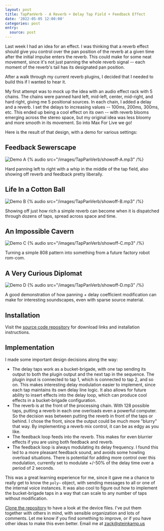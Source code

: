 ```yaml
---
layout: post
title: TapPanVerb - A Reverb + Delay Tap Field + Feedback Effect
date: '2022-05-05 12:00:00'
categories: post
entry:
  source: post
---
```


Last week I had an idea for an effect. I was thinking that a reverb effect should give you control over the pan position of the reverb at a given time after the initial impulse enters the reverb. This could make for some neat movement, since it's not just panning the whole reverb signal -- each moment of the reverb's tail has its designated pan position.

After a walk through my current reverb plugins, I decided that I needed to build this if I wanted to hear it.

My first attempt was to mock up the idea with an audio effect rack with 5 chains. The chains were panned hard left, mid-left, center, mid-right, and hard right, giving me 5 positional sources. In each chain, I added a delay and a reverb. I set the delays to increasing values -- 100ms, 200ms, 300ms, etc. This ended up being a cool effect on its own -- with reverb blooms emerging across the stereo space, but my original idea was less bloomy and more smooth in its movement. So into Max For Live we go!

Here is the result of that design, with a demo for various settings:

## Feedback Sewerscape
![Demo A](/images/TapPanVerb/showoff-A.png)
{% audio src="/images/TapPanVerb/showoff-A.mp3" /%}

Hard panning left to right with a whip in the middle of the tap field, also showing off reverb and feedback pretty liberally.

## Life In a Cotton Ball
![Demo B](/images/TapPanVerb/showoff-B.png)
{% audio src="/images/TapPanVerb/showoff-B.mp3" /%}

Showing off just how rich a simple reverb can become when it is dispatched through dozens of taps, spread across space and time.

## An Impossible Cavern
![Demo C](/images/TapPanVerb/showoff-C.png)
{% audio src="/images/TapPanVerb/showoff-C.mp3" /%}

Turning a simple 808 pattern into something from a future factory robot rom-com.

## A Very Curious Diplomat
![Demo D](/images/TapPanVerb/showoff-D.png)
{% audio src="/images/TapPanVerb/showoff-D.mp3" /%}

A good demonstration of how panning + delay coefficient modification can make for interesting soundscapes, even with sparse source material.

## Installation

Visit the [source code repository](https://github.com/zsteinkamp/m4l-TapPanVerb) for download links and installation instructions.

## Implementation

I made some important design decisions along the way:
* The delay taps work as a bucket-brigade, with one tap sending its output to both the plugin output and the next tap in the sequence. The plugin input is connected to tap 1, which is connected to tap 2, and so on. This makes interesting delay modulation easier to implement, since each tap maintains its own delay line logic. It also allows for future ability to insert effects into the delay loop, which can produce cool effects in a bucket-brigade configuration.
* The reverb is at the front of the processing chain. With 128 possible taps, putting a reverb in each one overloads even a powerful computer. So the decision was between putting the reverb in front of the taps or behind. I chose the front, since the output could be much more "blurry" that way. By implementing a reverb mix control, it can be as edgy as you like.
* The feedback loop feeds into the reverb. This makes for even blurrier effects if you are using both feedback and reverb.
* The feedback loop is always modulating its delay frequency. I found this led to a more pleasant feedback sound, and avoids some howling overload situations. There is potential for adding more control over this modulation, currently set to modulate +/-50% of the delay time over a period of 2 seconds.

This was a great learning experience for me, since it gave me a chance to really get to know the `poly~` object, with sending messages to all or one of the internal voice instances. It was also cool to figure out how to implement the bucket-brigade taps in a way that can scale to any number of taps without modification.

[Clone the repository](https://github.com/zsteinkamp/m4l-TapPanVerb) to have a look at the device files. I've put them together with others in mind, with sensible organization and lots of comments. Let me know if you find something to improve, or if you have other ideas to make this even better. Email me at zack@steinkamp.us
